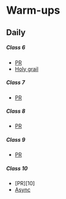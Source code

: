 # Warm-ups
[6]: https://github.com/401-advanced-javascript-billybunn/warm-ups/pull/1
[7]: https://github.com/401-advanced-javascript-billybunn/warm-ups/pull/2
[8]: https://github.com/401-advanced-javascript-billybunn/warm-ups/pull/3
[9]:
[10]:

[HG1]: https://github.com/401-advanced-javascript-billybunn/warm-ups/tree/03-25-2019/warmup-01/holy-grail-1

[A1]: xyz.com


## Daily
##### Class 6
* [PR][6]
* [Holy grail][HG1]

##### Class 7
* [PR][7]

##### Class 8
* [PR][8]

##### Class 9
* [PR][9]

##### Class 10
* [PR][10]
* [Async][A1]

<!-- * [Class 06][6] -->
<!-- * [Class 06][6] -->